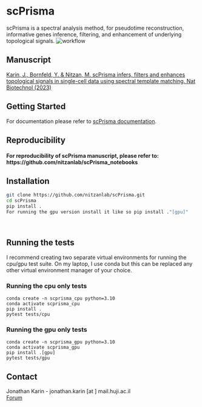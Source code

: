 # scPrisma
scPrisma is a spectral analysis method, for pseudotime reconstruction, informative genes inference, filtering, and enhancement of underlying topological signals.
![workflow](https://github.com/nitzanlab/scPrisma/blob/master/workflow.png?raw=true)

<!-- Manuscript -->
## Manuscript
[Karin, J., Bornfeld, Y. & Nitzan, M. scPrisma infers, filters and enhances topological signals in single-cell data using spectral template matching. Nat Biotechnol (2023)](https://www.nature.com/articles/s41587-023-01663-5)

<!-- GETTING STARTED -->
## Getting Started
For documentation please refer to [scPrisma documentation](https://scprisma.readthedocs.io/en/latest/).

<!-- Reproducibility -->
## Reproducibility
<h4> For reproducibility of scPrisma manuscript, please refer to:<br /> https://github.com/nitzanlab/scPrisma_notebooks</h4>

<!-- Installation -->
## Installation

```sh
git clone https://github.com/nitzanlab/scPrisma.git
cd scPrisma
pip install .
For running the gpu version install it like so pip install ."[gpu]"
```
<br />

<!-- Tests -->

## Running the tests

I recommend creating two separate virtual environments for running the cpu/gpu test suite. On my laptop, I use conda but this can be replaced any other virtual environment manager of your choice.

### Running the cpu only tests 

```
conda create -n scprisma_cpu python=3.10
conda activate scprisma_cpu
pip install .
pytest tests/cpu
```

### Running the gpu only tests 

```
conda create -n scprisma_gpu python=3.10
conda activate scprisma_gpu
pip install .[gpu]
pytest tests/gpu
```

<!-- CONTACT -->
## Contact
Jonathan Karin - jonathan.karin [at ] mail.huji.ac.il <br />
[Forum](https://github.com/nitzanlab/scPrisma/discussions)
